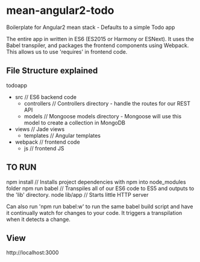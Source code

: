 # mean-angular2-todo
Boilerplate for Angular2 mean stack - Defaults to a simple Todo app

The entire app in written in ES6 (ES2015 or Harmony or ESNext). It uses the Babel transpiler, and packages the frontend components using Webpack. This allows us to use 'requires' in frontend code.

## File Structure explained
todoapp
* src // ES6 backend code
    * controllers // Controllers directory - handle the routes for our REST API
    * models // Mongoose models directory - Mongoose will use this model to create a collection in MongoDB
* views // Jade views
    * templates // Angular templates
* webpack // frontend code
    * js // frontend JS

## TO RUN
npm install     // Installs project dependencies with npm into node_modules folder
npm run babel   // Transpiles all of our ES6 code to ES5 and outputs to the 'lib' directory.
node lib/app    // Starts little HTTP server

Can also run 'npm run babel:w' to run the same babel build script and have it continually watch for changes to your code. It triggers a transpilation when it detects a change.

## View
http://localhost:3000 
